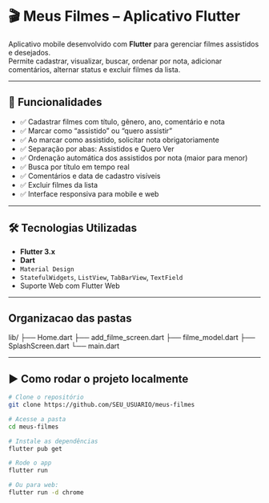 # 🎬 Meus Filmes – Aplicativo Flutter

Aplicativo mobile desenvolvido com **Flutter** para gerenciar filmes assistidos e desejados.  
Permite cadastrar, visualizar, buscar, ordenar por nota, adicionar comentários, alternar status e excluir filmes da lista.

---

## 🚀 Funcionalidades

- ✅ Cadastrar filmes com título, gênero, ano, comentário e nota
- ✅ Marcar como “assistido” ou “quero assistir”
- ✅ Ao marcar como assistido, solicitar nota obrigatoriamente
- ✅ Separação por abas: Assistidos e Quero Ver
- ✅ Ordenação automática dos assistidos por nota (maior para menor)
- ✅ Busca por título em tempo real
- ✅ Comentários e data de cadastro visíveis
- ✅ Excluir filmes da lista
- ✅ Interface responsiva para mobile e web

---

## 🛠️ Tecnologias Utilizadas

- **Flutter 3.x**
- **Dart**
- `Material Design`
- `StatefulWidgets`, `ListView`, `TabBarView`, `TextField`
- Suporte Web com Flutter Web

---

## Organizacao das pastas
lib/
├── Home.dart
├── add_filme_screen.dart
├── filme_model.dart
├── SplashScreen.dart
└── main.dart

---

## ▶️ Como rodar o projeto localmente

```bash
# Clone o repositório
git clone https://github.com/SEU_USUARIO/meus-filmes

# Acesse a pasta
cd meus-filmes

# Instale as dependências
flutter pub get

# Rode o app
flutter run

# Ou para web:
flutter run -d chrome


